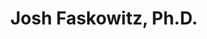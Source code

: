 ---
title: "Josh Faskowitz, Ph.D."
presenter_id: joshua_faskowitz
layout: member_all_presentations
---